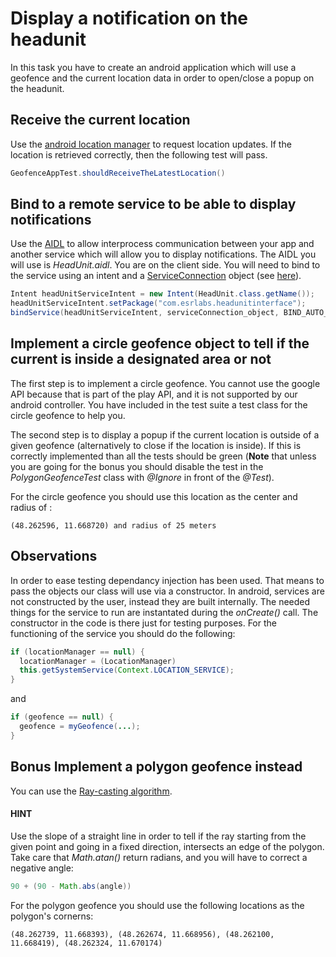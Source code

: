 # Display a notification on the headunit

In this task you have to create an android application which will use a geofence and the current location data in order to open/close a popup on the headunit.

## Receive the current location 

Use the [android location manager](http://developer.android.com/reference/android/location/LocationManager.html) to request location updates. If the location is retrieved correctly, then the following test will pass.

```java
GeofenceAppTest.shouldReceiveTheLatestLocation()
```

## Bind to a remote service to be able to display notifications

Use the [AIDL](http://developer.android.com/guide/components/aidl.html) to allow interprocess communication between your app and another service which will allow you to display notifications. The AIDL you will use is *HeadUnit.aidl*. You are on the client side. You will need to bind to the service using an intent and a [ServiceConnection](http://developer.android.com/reference/android/content/ServiceConnection.html) object (see [here](http://developer.android.com/guide/components/aidl.html#Expose)).

```java
Intent headUnitServiceIntent = new Intent(HeadUnit.class.getName());
headUnitServiceIntent.setPackage("com.esrlabs.headunitinterface");
bindService(headUnitServiceIntent, serviceConnection_object, BIND_AUTO_CREATE);
```

## Implement a circle geofence object to tell if the current is inside a designated area or not

The first step is to implement a circle geofence. You cannot use the google API because that is part of the play API, and it is not supported by our android controller. You have included in the test suite a test class for the circle geofence to help you.

The second step is to display a popup if the current location is outside of a given geofence (alternatively to close if the location is inside). If this is correctly implemented than all the tests should be green (**Note** that unless you are going for the bonus you should disable the test in the *PolygonGeofenceTest* class with *@Ignore* in front of the *@Test*).

For the circle geofence you should use this location as the center and radius of : 

    (48.262596, 11.668720) and radius of 25 meters


## Observations

In order to ease testing dependancy injection has been used. That means to pass the objects our class will use via a constructor. In android, services are not constructed by the user, instead they are built internally. The needed things for the service to run are instantated during the *onCreate()* call. The constructor in the code is there just for testing purposes. For the functioning of the service you should do the following:

```java
if (locationManager == null) {
  locationManager = (LocationManager)
  this.getSystemService(Context.LOCATION_SERVICE);
}
```
and
```java
if (geofence == null) {
  geofence = myGeofence(...);
}
```



## **Bonus** Implement a polygon geofence instead 

You can use the [Ray-casting algorithm](https://en.wikipedia.org/wiki/Point_in_polygon).

#### HINT

Use the slope of a straight line in order to tell if the ray starting from the given point and going in a fixed direction, intersects an edge of the polygon. Take care that *Math.atan()* return radians, and you will have to correct a negative angle:

```java
90 + (90 - Math.abs(angle))
```

For the polygon geofence you should use the following locations as the polygon's cornerns:

    (48.262739, 11.668393), (48.262674, 11.668956), (48.262100, 11.668419), (48.262324, 11.670174)



